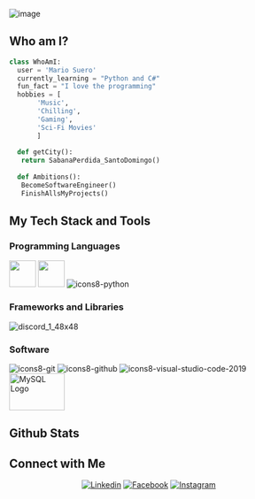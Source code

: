 ![image](https://github.com/user-attachments/assets/cd760083-3969-4f79-a09f-165f75d93916)

## Who am I?
 ```python
 class WhoAmI:
   user = 'Mario Suero'
   currently_learning = "Python and C#"
   fun_fact = "I love the programming"
   hobbies = [
 		'Music',
 		'Chilling',
 		'Gaming',
 		'Sci-Fi Movies'
   		]
   
   def getCity():
   	return SabanaPerdida_SantoDomingo()
   
   def Ambitions():
   	BecomeSoftwareEngineer()
   	FinishAllsMyProjects()
   ``` 




 

## My Tech Stack and Tools

### Programming Languages

<p>
  


<img width ='48px' src ='https://raw.githubusercontent.com/rahulbanerjee26/githubAboutMeGenerator/main/icons/html.svg'> </a>
<img width ='48px' src ='https://raw.githubusercontent.com/rahulbanerjee26/githubAboutMeGenerator/main/icons/css.svg'> </a>
![icons8-python](https://user-images.githubusercontent.com/76852813/172720089-5ce0ea22-01c9-4444-8e70-a81501452b13.svg)




### Frameworks and Libraries

<p>


![discord_1_48x48](https://user-images.githubusercontent.com/76852813/172723444-1c9a926d-802f-4ebe-aab6-bd6a117c6eba.png)

### Software

<p>
	
![icons8-git](https://user-images.githubusercontent.com/76852813/172722126-2495793f-c4f3-43cc-bfb2-14e1d6f4d3a2.svg)
![icons8-github](https://user-images.githubusercontent.com/76852813/172732353-d8b662eb-8f1c-453a-82f4-00132b440aaa.svg)
![icons8-visual-studio-code-2019](https://user-images.githubusercontent.com/76852813/172722742-4c84455a-830a-4f69-8dcd-ac9437e52251.svg)
<img src="https://www.mysql.com/common/logos/logo-mysql-170x115.png" alt="MySQL Logo" width="100" height="67">



## Github Stats




## Connect with Me


<p align="center">
  <a href="https://www.linkedin.com/in/mario-de-jesus-suero-de-leon-4431602a8/"><img alt="Linkedin" title="Mario Suero" src="https://img.shields.io/badge/LinkedIn-0077B5?style=for-the-badge&logo=linkedin&logoColor=white"></a>
  <a href="https://www.facebook.com/mario.suero.52"><img alt="Facebook" title="Jaydeep Yadav FB" src="https://img.shields.io/badge/Facebook-1877F2?style=for-the-badge&logo=facebook&logoColor=white"></a>
  <a href="https://www.instagram.com/m_suero_999/"><img alt="Instagram" title="Jaydeep Yadav Instagram" src="https://img.shields.io/badge/Instagram-E4405F?style=for-the-badge&logo=instagram&logoColor=white"></a>
 </p>
 <p align="center">
  
